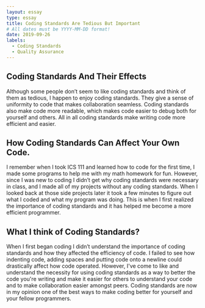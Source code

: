 ```yaml
---
layout: essay
type: essay
title: Coding Standards Are Tedious But Important 
# All dates must be YYYY-MM-DD format!
date: 2019-09-26
labels:
  - Coding Standards
  - Quality Assurance
---
```


## Coding Standards And Their Effects 
Although some people don’t seem to like coding standards and think of them as tedious, I happen to enjoy coding standards. They give a sense of uniformity to code that makes collaboration seamless. Coding standards also  make code more readable, which makes code easier to debug both for yourself and others. All in all coding standards make writing code more efficient and easier.  

## How Coding Standards Can Affect Your Own Code. 
I remember when I took ICS 111 and learned how to code for the first time, I made some programs to help me with my math homework for fun. However, since I was new to coding I didn’t get why coding standards were necessary in class, and I made all of my projects without any coding standards. When I looked back at those side projects later it took a few minutes to figure out what I coded and what my program was doing. This is when I first realized the importance of coding standards and it has helped me become a more efficient programmer. 

## What I think of Coding Standards?
When I first began coding I didn’t understand the importance of coding standards and how they affected the efficiency of code. I failed to see how indenting code, adding spaces and putting code onto a newline could drastically affect how code operated. However, I've come to like and understand the necessity for using coding standards as a way to better the code you're writing and make it easier for others to understand your code and to make collaboration easier amongst peers. Coding standards are now in my opinion one of the best ways to make coding better for yourself and your fellow programmers. 
